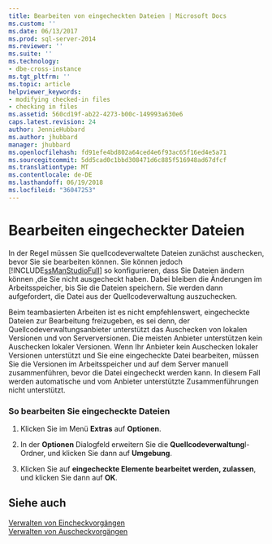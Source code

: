 ```yaml
---
title: Bearbeiten von eingecheckten Dateien | Microsoft Docs
ms.custom: ''
ms.date: 06/13/2017
ms.prod: sql-server-2014
ms.reviewer: ''
ms.suite: ''
ms.technology:
- dbe-cross-instance
ms.tgt_pltfrm: ''
ms.topic: article
helpviewer_keywords:
- modifying checked-in files
- checking in files
ms.assetid: 560cd19f-ab22-4273-b00c-149993a630e6
caps.latest.revision: 24
author: JennieHubbard
ms.author: jhubbard
manager: jhubbard
ms.openlocfilehash: fd91efe4bd802a64ced4e6f93ac65f16ed4e5a71
ms.sourcegitcommit: 5dd5cad0c1bbd308471d6c885f516948ad67dfcf
ms.translationtype: MT
ms.contentlocale: de-DE
ms.lasthandoff: 06/19/2018
ms.locfileid: "36047253"
---
```

# <a name="edit-checked-in-files"></a>Bearbeiten eingecheckter Dateien
  In der Regel müssen Sie quellcodeverwaltete Dateien zunächst auschecken, bevor Sie sie bearbeiten können. Sie können jedoch [!INCLUDE[ssManStudioFull](../includes/ssmanstudiofull-md.md)] so konfigurieren, dass Sie Dateien ändern können ,die Sie nicht ausgecheckt haben. Dabei bleiben die Änderungen im Arbeitsspeicher, bis Sie die Dateien speichern. Sie werden dann aufgefordert, die Datei aus der Quellcodeverwaltung auszuchecken.  
  
 Beim teambasierten Arbeiten ist es nicht empfehlenswert, eingecheckte Dateien zur Bearbeitung freizugeben, es sei denn, der Quellcodeverwaltungsanbieter unterstützt das Auschecken von lokalen Versionen und von Serverversionen. Die meisten Anbieter unterstützen kein Auschecken lokaler Versionen. Wenn Ihr Anbieter kein Auschecken lokaler Versionen unterstützt und Sie eine eingecheckte Datei bearbeiten, müssen Sie die Versionen im Arbeitsspeicher und auf dem Server manuell zusammenführen, bevor die Datei eingecheckt werden kann. In diesem Fall werden automatische und vom Anbieter unterstützte Zusammenführungen nicht unterstützt.  
  
### <a name="to-edit-checked-in-files"></a>So bearbeiten Sie eingecheckte Dateien  
  
1.  Klicken Sie im Menü **Extras** auf **Optionen**.  
  
2.  In der **Optionen** Dialogfeld erweitern Sie die **Quellcodeverwaltung**l-Ordner, und klicken Sie dann auf **Umgebung**.  
  
3.  Klicken Sie auf **eingecheckte Elemente bearbeitet werden, zulassen**, und klicken Sie dann auf **OK**.  
  
## <a name="see-also"></a>Siehe auch  
 [Verwalten von Eincheckvorgängen](../../2014/database-engine/manage-checkins.md)   
 [Verwalten von Auscheckvorgängen](../../2014/database-engine/manage-checkouts.md)  
  
  